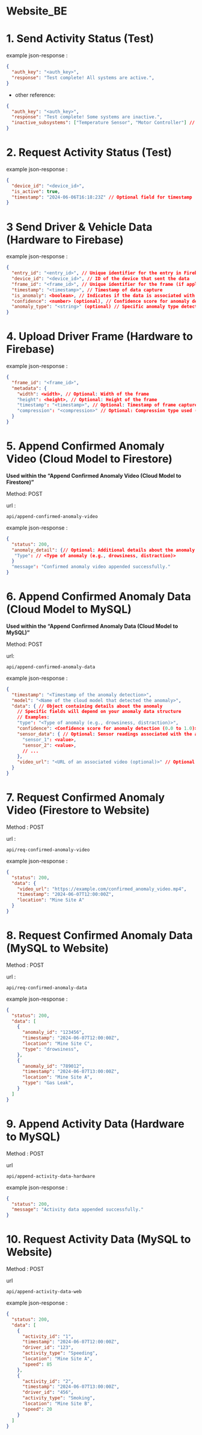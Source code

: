 # Website_BE

# 1. Send Activity Status (Test)

example json-response :

```json
{
  "auth_key": "<auth_key>",
  "response": "Test complete! All systems are active.",
}
```
- other reference:
```json
{
  "auth_key": "<auth_key>",
  "response": "Test complete! Some systems are inactive.",
  "inactive_subsystems": ["Temperature Sensor", "Motor Controller"] // Example of detailed inactive system information
}

```

# 2. Request Activity Status (Test)

example json-response :

```json
{
  "device_id": "<device_id>",
  "is_active": true,
  "timestamp": "2024-06-06T16:18:23Z" // Optional field for timestamp
}

```

# 3  Send Driver & Vehicle Data (Hardware to Firebase)

example json-response :

```json
{
  "entry_id": "<entry_id>", // Unique identifier for the entry in Firebase
  "device_id": "<device_id>", // ID of the device that sent the data
  "frame_id": "<frame_id>", // Unique identifier for the frame (if applicable)
  "timestamp": "<timestamp>", // Timestamp of data capture
  "is_anomaly": <boolean>, // Indicates if the data is associated with an anomaly
  "confidence": <number> (optional), // Confidence score for anomaly detection (0.0 to 1.0)
  "anomaly_type": "<string>" (optional) // Specific anomaly type detected (e.g., "Drowsiness", "Distraction")
}
```

# 4. Upload Driver Frame (Hardware to Firebase)

example json-response :

```json
{
  "frame_id": "<frame_id>",
  "metadata": {
    "width": <width>, // Optional: Width of the frame
    "height": <height>, // Optional: Height of the frame
    "timestamp": "<timestamp>", // Optional: Timestamp of frame capture
    "compression": "<compression>" // Optional: Compression type used (e.g., "jpeg")
  }
}
```

# 5. Append Confirmed Anomaly Video (Cloud Model to Firestore)
**Used within the “Append Confirmed Anomaly Video (Cloud Model to Firestore)”**

Method: POST

url :
 ```
api/append-confirmed-anomaly-video
```

example json-response :

```json
{
  "status": 200,
  "anomaly_detail": {// Optional: Additional details about the anomaly
   "Type": // <Type of anomaly (e.g., drowsiness, distraction)>
  }
  "message": "Confirmed anomaly video appended successfully."
}

```

# 6. Append Confirmed Anomaly Data (Cloud Model to MySQL)
**Used within the “Append Confirmed Anomaly Data (Cloud Model to MySQL)”**

Method: POST

url:
```
api/append-confirmed-anomaly-data
```

example json-response :

```json
{
  "timestamp": "<Timestamp of the anomaly detection>",
  "model": "<Name of the cloud model that detected the anomaly>",
  "data": { // Object containing details about the anomaly
    // Specific fields will depend on your anomaly data structure
    // Examples:
    "type": "<Type of anomaly (e.g., drowsiness, distraction)>",
    "confidence": <Confidence score for anomaly detection (0.0 to 1.0)>,
    "sensor_data": { // Optional: Sensor readings associated with the anomaly
      "sensor_1": <value>,
      "sensor_2": <value>,
      // ...
    },
    "video_url": "<URL of an associated video (optional)>" // Optional field
  }
}
```
# 7. Request Confirmed Anomaly Video (Firestore to Website)
Method : POST

url : 

```
api/req-confirmed-anomaly-video
```

example json-response :

```json
{
  "status": 200,
  "data": {
    "video_url": "https://example.com/confirmed_anomaly_video.mp4",
    "timestamp": "2024-06-07T12:00:00Z",
    "location": "Mine Site A"
  }
}
```

# 8. Request Confirmed Anomaly Data (MySQL to Website)

Method : POST

url :
```
api/req-confirmed-anomaly-data
```

example json-response :

```json
{
  "status": 200,
  "data": [
    {
      "anomaly_id": "123456",
      "timestamp": "2024-06-07T12:00:00Z",
      "location": "Mine Site C",
      "type": "drowsiness",
    },
    {
      "anomaly_id": "789012",
      "timestamp": "2024-06-07T13:00:00Z",
      "location": "Mine Site A",
      "type": "Gas Leak",
    }
  ]
}

```

# 9. Append Activity Data (Hardware to MySQL)

Method : POST

url
```
api/append-activity-data-hardware
```

example json-response :

```json
{
  "status": 200,
  "message": "Activity data appended successfully."
}
```

# 10. Request Activity Data (MySQL to Website)

Method : POST

url
```
api/append-activity-data-web
```

example json-response :

```json
{
  "status": 200,
  "data": [
    {
      "activity_id": "1",
      "timestamp": "2024-06-07T12:00:00Z",
      "driver_id": "123",
      "activity_type": "Speeding",
      "location": "Mine Site A",
      "speed": 85
    },
    {
      "activity_id": "2",
      "timestamp": "2024-06-07T13:00:00Z",
      "driver_id": "456",
      "activity_type": "Smoking",
      "location": "Mine Site B",
      "speed": 20
    }
  ]
}

```